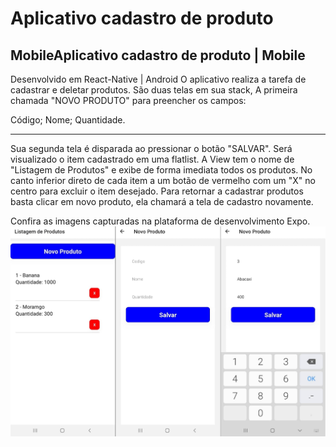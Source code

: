 # Aplicativo cadastro de produto
## MobileAplicativo cadastro de produto | Mobile

Desenvolvido em React-Native | Android
O aplicativo realiza a tarefa de cadastrar e deletar produtos. São duas telas em sua stack, A primeira chamada "NOVO PRODUTO" para preencher os campos:

Código;
Nome;
Quantidade.

---
Sua segunda tela é disparada ao pressionar o botão "SALVAR". Será visualizado o item cadastrado em uma flatlist. A View tem o nome de "Listagem de Produtos" e exibe de forma imediata todos os produtos. No canto inferior direto de cada item a um botão de vermelho com um "X" no centro para excluir o item desejado. Para retornar a cadastrar produtos basta clicar em novo produto, ela chamará a tela de cadastro novamente.

Confira as imagens capturadas na plataforma de desenvolvimento Expo.
![TELAS APP](telasAppMobCadas.png)
